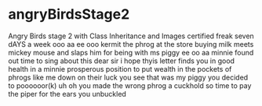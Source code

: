 # angryBirdsStage2
Angry Birds stage 2 with Class Inheritance and Images
certified freak seven dAYS a week
ooo aa ee ooo kermit the phrog at the store buying milk
meets mickey mouse and slaps him for being with ms piggy
ee oo aa minnie found out 
time to sing about this 
dear sir i hope thyis letter finds you in good health
in a minnie prosperous position to put wealth in the pockets of phrogs like me
down on their luck you see that was my piggy you decided to
poooooor(k)
uh oh you made the wrong phrog a cuckhold so time to pay the piper for the ears you unbuckled